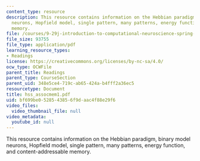 ```yaml
---
content_type: resource
description: This resource contains information on the Hebbian paradigm, binary model
  neurons, Hopfield model, single pattern, many patterns, energy function, and content-addressable
  memory.
file: /courses/9-29j-introduction-to-computational-neuroscience-spring-2004/bf699be0528543856f9daac4f88e29f6_hss_assocmem1.pdf
file_size: 93755
file_type: application/pdf
learning_resource_types:
- Readings
license: https://creativecommons.org/licenses/by-nc-sa/4.0/
ocw_type: OCWFile
parent_title: Readings
parent_type: CourseSection
parent_uid: 348e5ce4-719c-ab65-424a-b4fff2a36ec5
resourcetype: Document
title: hss_assocmem1.pdf
uid: bf699be0-5285-4385-6f9d-aac4f88e29f6
video_files:
  video_thumbnail_file: null
video_metadata:
  youtube_id: null
---
```

This resource contains information on the Hebbian paradigm, binary model neurons, Hopfield model, single pattern, many patterns, energy function, and content-addressable memory.